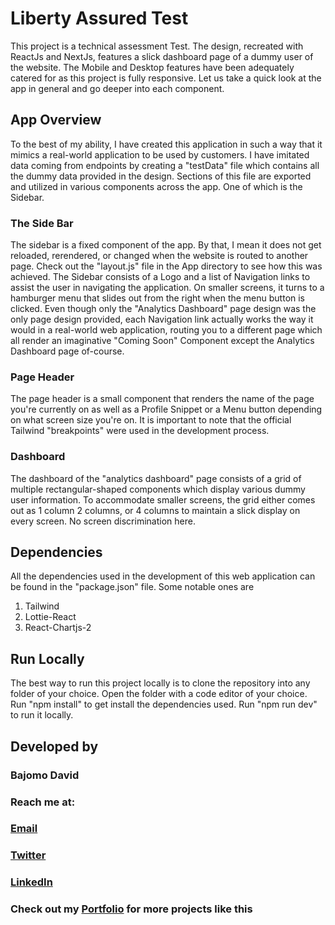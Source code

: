 # Liberty Assured Test
This project is a technical assessment Test. The design, recreated with ReactJs and NextJs, features a slick dashboard page of a dummy user of the website. The Mobile and Desktop features have been adequately catered for as this project is fully responsive. Let us take a quick look at the app in general and go deeper into each component.

## App Overview
To the best of my ability, I have created this application in such a way that it mimics a real-world application to be used by customers. 
I have imitated data coming from endpoints by creating a "testData" file which contains all the dummy data provided in the design. Sections of this file are exported and utilized in various components across the app. One of which is the Sidebar.

### The Side Bar
The sidebar is a fixed component of the app. By that, I mean it does not get reloaded, rerendered, or changed when the website is routed to another page. Check out the "layout.js" file in the App directory to see how this was achieved. The Sidebar consists of a Logo and a list of Navigation links to assist the user in navigating the application. On smaller screens, it turns to a hamburger menu that slides out from the right when the menu button is clicked. 
Even though only the "Analytics Dashboard" page design was the only page design provided, each Navigation link actually works the way it would in a real-world web application, routing you to a different page which all render an imaginative "Coming Soon" Component except the Analytics Dashboard page of-course.

### Page Header
The page header is a small component that renders the name of the page you're currently on as well as a Profile Snippet or a Menu button depending on what screen size you're on. It is important to note that the official Tailwind "breakpoints" were used in the development process.

### Dashboard 
The dashboard of the "analytics dashboard" page consists of a grid of multiple rectangular-shaped components which display various dummy user information. To accommodate smaller screens, the grid either comes out as 1 column 2 columns, or 4 columns to maintain a slick display on every screen. No screen discrimination here.

## Dependencies
All the dependencies used in the development of this web application can be found in the "package.json" file. Some notable ones are
1. Tailwind
2. Lottie-React
3. React-Chartjs-2

## Run Locally
The best way to run this project locally is to clone the repository into any folder of your choice.
Open the folder with a code editor of your choice.
Run "npm install" to get install the dependencies used.
Run "npm run dev" to run it locally.


## Developed by
### Bajomo David
### Reach me at:
### [Email](bajomodavid18@gmail.com)

### [Twitter](https://twitter.com/BDaiveed)
### [LinkedIn](https://www.linkedin.com/in/davidbajomo/)
### Check out my [Portfolio](https://portfoliodaiveed.netlify.app/) for more projects like this
